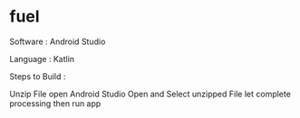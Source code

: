 # fuel
Software : Android Studio

Language : Katlin 

Steps to Build :

Unzip File
open Android Studio
Open and Select unzipped File
let complete processing then run app
